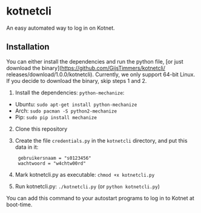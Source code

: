 kotnetcli
=========

An easy automated way to log in on Kotnet.

Installation
-----

You can either install the dependencies and run the python file,
[or just download the binary](https://github.com/GijsTimmers/kotnetcli/
releases/download/1.0.0/kotnetcli). Currently, we only support 64-bit
Linux. If you decide to download the binary, skip steps 1 and 2.

1. Install the dependencies: `python-mechanize`:
  - Ubuntu: `sudo apt-get install python-mechanize`
  - Arch: `sudo pacman -S python2-mechanize`
  - Pip: `sudo pip install mechanize`
2. Clone this repository
3. Create the file `credentials.py` in the `kotnetcli` directory, and
put this data in it:

        gebruikersnaam = "s0123456"
        wachtwoord = "w4chtw00rd"

4. Mark kotnetcli.py as executable: `chmod +x kotnetcli.py`
5. Run kotnetcli.py: `./kotnetcli.py` (or `python kotnetcli.py`)

You can add this command to your autostart programs to log in to Kotnet
at boot-time.
